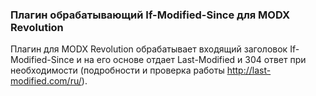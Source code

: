 ### Плагин обрабатывающий If-Modified-Since для MODX Revolution 

Плагин для MODX Revolution обрабатывает входящий заголовок If-Modified-Since и на его основе отдает Last-Modified и 304 ответ при необходимости (подробности и проверка работы http://last-modified.com/ru/).